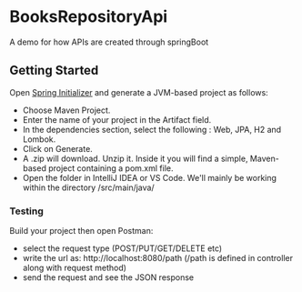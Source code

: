 # BooksRepositoryApi
A demo for how APIs are created through springBoot

## Getting Started
Open [Spring Initializer](https://start.spring.io/) and generate a JVM-based project as follows:
- Choose Maven Project.
- Enter the name of your project in the Artifact field.
- In the dependencies section, select the following : Web, JPA, H2 and Lombok.
- Click on Generate.
- A .zip will download. Unzip it. Inside it you will find a simple, Maven-based project containing a pom.xml file.
- Open the folder in IntelliJ IDEA or VS Code.
We'll mainly be working within the directory /src/main/java/ 

### Testing
Build your project then open Postman:
- select the request type (POST/PUT/GET/DELETE etc)
- write the url as: http://localhost:8080/path (/path is defined in controller along with request method)
- send the request and see the JSON response
